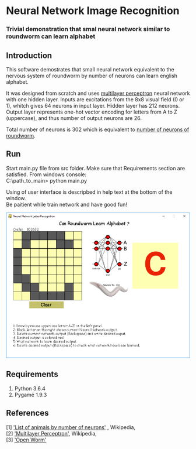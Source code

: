 # Neural Network Image Recognition
### Trivial demonstration that smal neural network similar to roundworm can learn alphabet

## Introduction
This software demostrates that small neural network equivalent to the nervous system of roundworm by number of neurons 
can learn english alphabet. 

It was designed from scratch and uses [multilayer perceptron](https://en.wikipedia.org/wiki/Multilayer_perceptron) 
neural network with one hidden layer.
Inputs are excitations from the 8x8 visual field (0 or 1), whitch gives 64 neurons in input layer.
Hidden layer has 212 neurons.
Output layer represents one-hot vector encoding for letters from A to Z (uppercase), and thus number
of output neurons are 26.

Total number of neurons is 302 which is equivalent to [number of neurons of roundworm](https://en.wikipedia.org/wiki/List_of_animals_by_number_of_neurons).



## Run

Start main.py file from src folder. Make sure that Requirements section are satisfied.
From windows console:  
C:\path_to_main> python main.py

Using of user interface is descripbed in help text at the bottom of the window.  
Be paitient while train network and have good fun!

![Screenshot](media/NeuralNetworkLetterRecognition.png)


## Requirements

1. Python 3.6.4
2. Pygame 1.9.3


## References
[1] ['List of animals by number of neurons'](https://en.wikipedia.org/wiki/List_of_animals_by_number_of_neurons) , Wikipedia,  
[2] ['Multilayer Perceptron'](https://en.wikipedia.org/wiki/Multilayer_perceptron), Wikipedia,  
[3] ['Open Worm'](http://openworm.org/)
